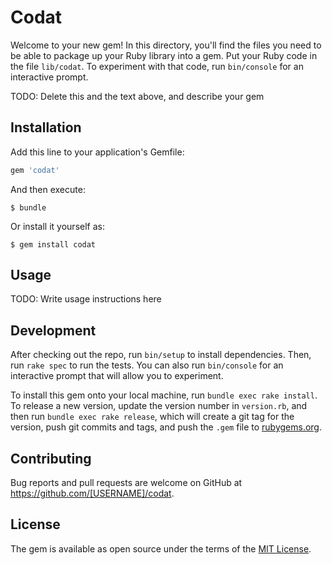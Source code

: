 # Codat

Welcome to your new gem! In this directory, you'll find the files you need to be able to package up your Ruby library into a gem. Put your Ruby code in the file `lib/codat`. To experiment with that code, run `bin/console` for an interactive prompt.

TODO: Delete this and the text above, and describe your gem

## Installation

Add this line to your application's Gemfile:

```ruby
gem 'codat'
```

And then execute:

    $ bundle

Or install it yourself as:

    $ gem install codat

## Usage

TODO: Write usage instructions here

## Development

After checking out the repo, run `bin/setup` to install dependencies. Then, run `rake spec` to run the tests. You can also run `bin/console` for an interactive prompt that will allow you to experiment.

To install this gem onto your local machine, run `bundle exec rake install`. To release a new version, update the version number in `version.rb`, and then run `bundle exec rake release`, which will create a git tag for the version, push git commits and tags, and push the `.gem` file to [rubygems.org](https://rubygems.org).

## Contributing

Bug reports and pull requests are welcome on GitHub at https://github.com/[USERNAME]/codat.

## License

The gem is available as open source under the terms of the [MIT License](https://opensource.org/licenses/MIT).
